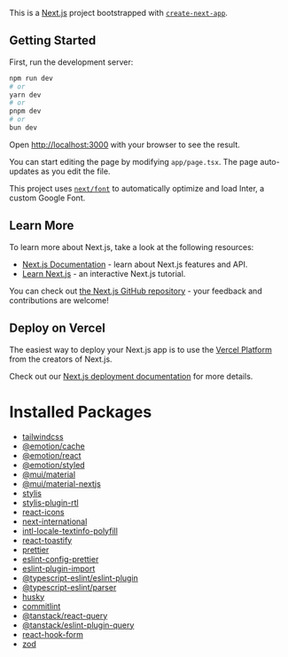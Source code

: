 This is a [Next.js](https://nextjs.org/) project bootstrapped with [`create-next-app`](https://github.com/vercel/next.js/tree/canary/packages/create-next-app).

## Getting Started

First, run the development server:

```bash
npm run dev
# or
yarn dev
# or
pnpm dev
# or
bun dev
```

Open [http://localhost:3000](http://localhost:3000) with your browser to see the result.

You can start editing the page by modifying `app/page.tsx`. The page auto-updates as you edit the file.

This project uses [`next/font`](https://nextjs.org/docs/basic-features/font-optimization) to automatically optimize and load Inter, a custom Google Font.

## Learn More

To learn more about Next.js, take a look at the following resources:

- [Next.js Documentation](https://nextjs.org/docs) - learn about Next.js features and API.
- [Learn Next.js](https://nextjs.org/learn) - an interactive Next.js tutorial.

You can check out [the Next.js GitHub repository](https://github.com/vercel/next.js/) - your feedback and contributions are welcome!

## Deploy on Vercel

The easiest way to deploy your Next.js app is to use the [Vercel Platform](https://vercel.com/new?utm_medium=default-template&filter=next.js&utm_source=create-next-app&utm_campaign=create-next-app-readme) from the creators of Next.js.

Check out our [Next.js deployment documentation](https://nextjs.org/docs/deployment) for more details.

# Installed Packages

- [tailwindcss](https://tailwindcss.com/docs/guides/nextjs)
- [@emotion/cache](https://mui.com/material-ui/integrations/nextjs/)
- [@emotion/react](https://mui.com/material-ui/getting-started/installation/)
- [@emotion/styled](https://mui.com/material-ui/getting-started/installation/)
- [@mui/material](https://mui.com/material-ui/getting-started/installation/)
- [@mui/material-nextjs](https://mui.com/material-ui/integrations/nextjs/)
- [stylis](https://mui.com/material-ui/customization/right-to-left/)
- [stylis-plugin-rtl](https://mui.com/material-ui/customization/right-to-left/)
- [react-icons](https://react-icons.github.io/react-icons/)
- [next-international](https://next-international.vercel.app/docs)
- [intl-locale-textinfo-polyfill](https://next-international.vercel.app/docs/rtl-support)
- [react-toastify](https://fkhadra.github.io/react-toastify/introduction/)
- [prettier](https://prettier.io/)
- [eslint-config-prettier](https://www.npmjs.com/package/eslint-plugin-prettier)
- [eslint-plugin-import](https://www.npmjs.com/package/eslint-plugin-import)
- [@typescript-eslint/eslint-plugin](https://typescript-eslint.io/)
- [@typescript-eslint/parser](https://typescript-eslint.io/)
- [husky](https://typicode.github.io/husky/get-started.html)
- [commitlint](https://commitlint.js.org/guides/getting-started.html)
- [@tanstack/react-query](https://tanstack.com/query/latest/docs/framework/react/installation)
- [@tanstack/eslint-plugin-query](https://tanstack.com/query/latest/docs/eslint/eslint-plugin-query)
- [react-hook-form](https://react-hook-form.com/get-started)
- [zod](https://zod.dev/?id=installation)
